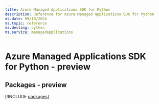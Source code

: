 ```yaml
---
title: Azure Managed Applications SDK for Python
description: Reference for Azure Managed Applications SDK for Python
ms.date: 09/10/2024
ms.topic: reference
ms.devlang: python
ms.service: managedapplications
---
```

# Azure Managed Applications SDK for Python - preview
## Packages - preview
[!INCLUDE [packages](managed-applications-index.md)]